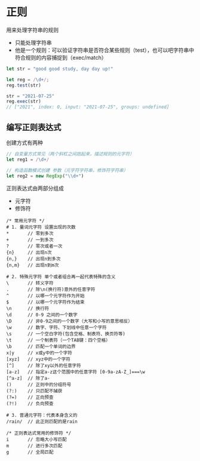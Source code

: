 # 正则

用来处理字符串的规则

- 只能处理字符串
- 他是一个规则：可以验证字符串是否符合某些规则（test），也可以吧字符串中符合规则的内容捕捉到（exec/match）


```JavaScript
let str = "good good study, day day up!"

let reg = /\d+/;
reg.test(str)

str = "2021-07-25"
reg.exec(str) 
// ["2021", index: 0, input: "2021-07-25", groups: undefined]
```

## 编写正则表达式

创建方式有两种

```js
// 自变量方式常见（两个斜杠之间抱起来，描述规则的元字符）
let reg1 = /\d+/

// 构造函数模式创建 参数（元字符字符串，修饰符字符串）
let reg2 = new RegExp("\\d+")
```

正则表达式由两部分组成

- 元字符
- 修饰符

```
/* 常用元字符 */
# 1. 量词元字符 设置出现的次数
*       // 零到多次
+       // 一到多次
?       // 零次或者一次
{n}     // 出现n次
{n,}    // 出现n到多次
{n,m}   // 出现n到m次

# 2. 特殊元字符 单个或者组合再一起代表特殊的含义
\       // 转义字符
.       // 除\n(换行符)意外的任意字符
^       // 以哪一个元字符作为开始
$       // 以哪一个元字符作为结束
\n      // 换行符
\d      // 0-9 之间的一个数字
\D      // 非0-9之间的一个数字（大写和小写的意思相反）
\w      // 数字、字符、下划线中任意一个字符
\s      // 一个空白字符(包含空格、制表符、换页符等)
\t      // 一个制表符（一个TAB键：四个空格）
\b      // 匹配一个单词的边界
x|y     // x或y中的一个字符
[xyz]   // xyz中的一个字符
[^]     // 除了xy以外的任意字符
[a-z]   // 指定a-z这个范围中的任意字符 [0-9a-zA-Z_]===\w
[^a-z]  // 除了a-
()      // 正则中的分组符号
(?:)    // 只匹配不捕获
(?=)    // 正向预查
(?!)    // 负向预查

# 3. 普通元字符：代表本身含义的
/rain/  // 此正则匹配的是rain
```

```
/* 正则表达式常用的修饰符 */
i       // 忽略大小写匹配
m       // 进行多次匹配
g       // 全局匹配
```